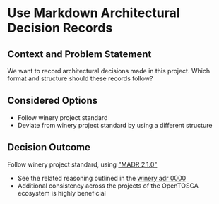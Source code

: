 # Use Markdown Architectural Decision Records

## Context and Problem Statement

We want to record architectural decisions made in this project.
Which format and structure should these records follow?

## Considered Options

* Follow winery project standard
* Deviate from winery project standard by using a different structure

## Decision Outcome

Follow winery project standard, using ["MADR 2.1.0"][MADR]

* See the related reasoning outlined in the [winery adr 0000][winery-adr]
* Additional consistency across the projects of the OpenTOSCA ecosystem is highly beneficial

 [MADR]: https://adr.github.io/madr/
 [winery-adr]: https://github.com/eclipse/winery/tree/master/docs/adr/0000-use-architectural-decision-records.md

